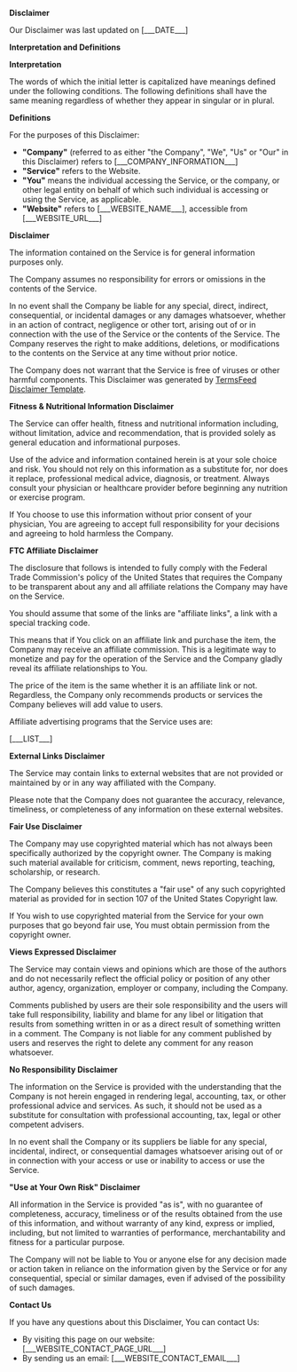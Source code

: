 **Disclaimer**

Our Disclaimer was last updated on \[\_\_\_DATE\_\_\_\]

**Interpretation and Definitions**

**Interpretation**

The words of which the initial letter is capitalized have meanings defined under the following conditions. The following definitions shall have the same meaning regardless of whether they appear in singular or in plural.

**Definitions**

For the purposes of this Disclaimer:

*   **"Company"** (referred to as either "the Company", "We", "Us" or "Our" in this Disclaimer) refers to \[\_\_\_COMPANY\_INFORMATION\_\_\_\]
*   **"Service"** refers to the Website.
*   **"You"** means the individual accessing the Service, or the company, or other legal entity on behalf of which such individual is accessing or using the Service, as applicable.
*   **"Website"** refers to \[\_\_\_WEBSITE\_NAME\_\_\_\], accessible from \[\_\_\_WEBSITE\_URL\_\_\_\]

**Disclaimer**

The information contained on the Service is for general information purposes only.

The Company assumes no responsibility for errors or omissions in the contents of the Service.

In no event shall the Company be liable for any special, direct, indirect, consequential, or incidental damages or any damages whatsoever, whether in an action of contract, negligence or other tort, arising out of or in connection with the use of the Service or the contents of the Service. The Company reserves the right to make additions, deletions, or modifications to the contents on the Service at any time without prior notice.

The Company does not warrant that the Service is free of viruses or other harmful components. This Disclaimer was generated by [TermsFeed Disclaimer Template](https://www.termsfeed.com/blog/sample-disclaimer-template/).

**Fitness & Nutritional Information Disclaimer**

The Service can offer health, fitness and nutritional information including, without limitation, advice and recommendation, that is provided solely as general education and informational purposes.

Use of the advice and information contained herein is at your sole choice and risk. You should not rely on this information as a substitute for, nor does it replace, professional medical advice, diagnosis, or treatment. Always consult your physician or healthcare provider before beginning any nutrition or exercise program.

If You choose to use this information without prior consent of your physician, You are agreeing to accept full responsibility for your decisions and agreeing to hold harmless the Company.

**FTC Affiliate Disclaimer**

The disclosure that follows is intended to fully comply with the Federal Trade Commission's policy of the United States that requires the Company to be transparent about any and all affiliate relations the Company may have on the Service.

You should assume that some of the links are "affiliate links", a link with a special tracking code.

This means that if You click on an affiliate link and purchase the item, the Company may receive an affiliate commission. This is a legitimate way to monetize and pay for the operation of the Service and the Company gladly reveal its affiliate relationships to You.

The price of the item is the same whether it is an affiliate link or not. Regardless, the Company only recommends products or services the Company believes will add value to users.

Affiliate advertising programs that the Service uses are:

\[\_\_\_LIST\_\_\_\]

**External Links Disclaimer**

The Service may contain links to external websites that are not provided or maintained by or in any way affiliated with the Company.

Please note that the Company does not guarantee the accuracy, relevance, timeliness, or completeness of any information on these external websites.

**Fair Use Disclaimer**

The Company may use copyrighted material which has not always been specifically authorized by the copyright owner. The Company is making such material available for criticism, comment, news reporting, teaching, scholarship, or research.

The Company believes this constitutes a "fair use" of any such copyrighted material as provided for in section 107 of the United States Copyright law.

If You wish to use copyrighted material from the Service for your own purposes that go beyond fair use, You must obtain permission from the copyright owner.

**Views Expressed Disclaimer**

The Service may contain views and opinions which are those of the authors and do not necessarily reflect the official policy or position of any other author, agency, organization, employer or company, including the Company.

Comments published by users are their sole responsibility and the users will take full responsibility, liability and blame for any libel or litigation that results from something written in or as a direct result of something written in a comment. The Company is not liable for any comment published by users and reserves the right to delete any comment for any reason whatsoever.

**No Responsibility Disclaimer**

The information on the Service is provided with the understanding that the Company is not herein engaged in rendering legal, accounting, tax, or other professional advice and services. As such, it should not be used as a substitute for consultation with professional accounting, tax, legal or other competent advisers.

In no event shall the Company or its suppliers be liable for any special, incidental, indirect, or consequential damages whatsoever arising out of or in connection with your access or use or inability to access or use the Service.

**"Use at Your Own Risk" Disclaimer**

All information in the Service is provided "as is", with no guarantee of completeness, accuracy, timeliness or of the results obtained from the use of this information, and without warranty of any kind, express or implied, including, but not limited to warranties of performance, merchantability and fitness for a particular purpose.

The Company will not be liable to You or anyone else for any decision made or action taken in reliance on the information given by the Service or for any consequential, special or similar damages, even if advised of the possibility of such damages.

**Contact Us**

If you have any questions about this Disclaimer, You can contact Us:

*   By visiting this page on our website: \[\_\_\_WEBSITE\_CONTACT\_PAGE\_URL\_\_\_\]
*   By sending us an email: \[\_\_\_WEBSITE\_CONTACT\_EMAIL\_\_\_\]